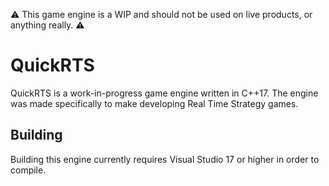 :warning: This game engine is a WIP and should not be used on live products, or anything really. :warning:

# QuickRTS
QuickRTS is a work-in-progress game engine written in C++17.
The engine was made specifically to make developing Real Time Strategy games.

## Building
Building this engine currently requires Visual Studio 17 or higher in order to compile.